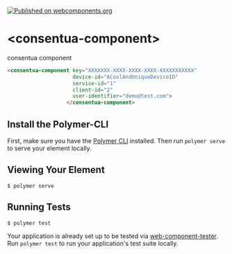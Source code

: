 [![Published on webcomponents.org](https://img.shields.io/badge/webcomponents.org-published-blue.svg)](https://www.webcomponents.org/element/mrsideshowjack/consentua-component)

# \<consentua-component\>

consentua component

<!--
```
<custom-element-demo>
  <template>
    <link rel="import" href="consentua-component.html">
  </template>
</custom-element-demo>
```
-->
```html
<consentua-component key="XXXXXXX-XXXX-XXXX-XXXX-XXXXXXXXXXX"
                     device-id="ACoolAndUniqueDeviceID"
                     service-id="1"
                     client-id="2"
                     user-identifier="demo@test.com">
                   </consentua-component>
```



## Install the Polymer-CLI

First, make sure you have the [Polymer CLI](https://www.npmjs.com/package/polymer-cli) installed. Then run `polymer serve` to serve your element locally.

## Viewing Your Element

```
$ polymer serve
```

## Running Tests

```
$ polymer test
```

Your application is already set up to be tested via [web-component-tester](https://github.com/Polymer/web-component-tester). Run `polymer test` to run your application's test suite locally.
